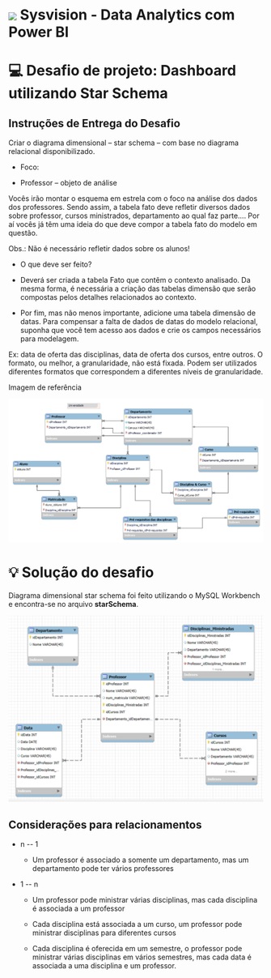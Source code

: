 <h1>
    <a href="https://www.dio.me/">
     <img align="center" width="40px" src="https://hermes.digitalinnovation.one/assets/diome/logo-minimized.png"></a>
    <span>  Sysvision - Data Analytics com Power BI
</span>
</h1>

# :computer: Desafio de projeto: Dashboard utilizando Star Schema

## Instruções de Entrega do Desafio

Criar o diagrama dimensional – star schema – com base no diagrama relacional disponibilizado.

* Foco:

- Professor – objeto de análise

Vocês irão montar o esquema em estrela com o foco na análise dos dados dos professores. Sendo assim, a tabela fato deve refletir diversos dados sobre professor, cursos ministrados, departamento ao qual faz parte.... Por aí vocês já têm uma ideia do que deve compor a tabela fato do modelo em questão.

Obs.: Não é necessário refletir dados sobre os alunos!

* O que deve ser feito?

- Deverá ser criada a tabela Fato que contêm o contexto analisado. Da mesma forma, é necessária a criação das tabelas dimensão que serão compostas pelos detalhes relacionados ao contexto.

- Por fim, mas não menos importante, adicione uma tabela dimensão de datas. 
Para compensar a falta de dados de datas do modelo relacional, suponha que você tem acesso aos dados e crie os campos necessários para modelagem.

Ex: data de oferta das disciplinas, data de oferta dos cursos, entre outros. O formato, ou melhor, a granularidade, não está fixada. Podem ser utilizados diferentes formatos que correspondem a diferentes níveis de granularidade.

Imagem de referência

 <img src="EsquemaRelacional.png"/>

# :bulb: Solução do desafio 

Diagrama dimensional star schema foi feito utilizando o MySQL Workbench e encontra-se no arquivo **starSchema**.

<img src="diagramaDimensional.png"/>

## Considerações para relacionamentos

* n -- 1

    - Um professor é associado a somente um departamento, mas um departamento pode ter vários professores

* 1 -- n

    - Um professor pode ministrar várias disciplinas, mas cada disciplina é associada a um professor

    - Cada disciplina está associada a um curso, um professor pode ministrar disciplinas para diferentes cursos

    - Cada disciplina é oferecida em um semestre, o professor pode ministrar várias disciplinas em vários semestres, mas cada data é associada a uma disciplina e um professor.